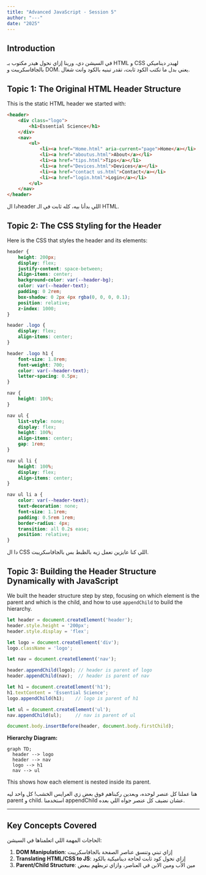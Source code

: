 ```yaml
---
title: "Advanced JavaScript - Session 5"
author: "---"
date: "2025"
---
```


## Introduction

<div class="arabic">
في السيشن دي، ورينا إزاي نحول هيدر مكتوب بـ HTML و CSS لهيدر ديناميكي بالجافاسكريبت و DOM. يعني بدل ما تكتب الكود ثابت، تقدر تبنيه بالكود وانت شغال.
</div>

## Topic 1: The Original HTML Header Structure

This is the static HTML header we started with:

```html
<header>
    <div class="logo">
        <h1>Essential Science</h1>
    </div>
    <nav>
        <ul>
            <li><a href="Home.html" aria-current="page">Home</a></li>
            <li><a href="aboutus.html">About</a></li>
            <li><a href="tips.html">Tips</a></li>
            <li><a href="Devices.html">Devices</a></li>
            <li><a href="contact us.html">Contact</a></li>
            <li><a href="login.html">Login</a></li>
        </ul>
    </nav>
</header>
```

<div class="arabic">
دا الheader اللي بدأنا بيه، كله ثابت في الـ HTML.
</div>

## Topic 2: The CSS Styling for the Header

Here is the CSS that styles the header and its elements:

```css
header {
    height: 200px;
    display: flex;
    justify-content: space-between;
    align-items: center;
    background-color: var(--header-bg);
    color: var(--header-text);
    padding: 0 2rem;
    box-shadow: 0 2px 4px rgba(0, 0, 0, 0.1);
    position: relative;
    z-index: 1000;
}

header .logo {
    display: flex;
    align-items: center;
}

header .logo h1 {
    font-size: 1.8rem;
    font-weight: 700;
    color: var(--header-text);
    letter-spacing: 0.5px;
}

nav {
    height: 100%;
}

nav ul {
    list-style: none;
    display: flex;
    height: 100%;
    align-items: center;
    gap: 1rem;
}

nav ul li {
    height: 100%;
    display: flex;
    align-items: center;
}

nav ul li a {
    color: var(--header-text);
    text-decoration: none;
    font-size: 1.1rem;
    padding: 0.5rem 1rem;
    border-radius: 4px;
    transition: all 0.2s ease;
    position: relative;
}
```

<div class="arabic">
دا ال CSS اللي كنا عايزين نعمل زيه بالظبط بس بالجافاسكريبت.
</div>

## Topic 3: Building the Header Structure Dynamically with JavaScript

We built the header structure step by step, focusing on which element is the parent and which is the child, and how to use `appendChild` to build the hierarchy.

```javascript
let header = document.createElement('header');
header.style.height = '200px';
header.style.display = 'flex';

let logo = document.createElement('div');
logo.className = 'logo';

let nav = document.createElement('nav');

header.appendChild(logo); // header is parent of logo
header.appendChild(nav);  // header is parent of nav

let h1 = document.createElement('h1');
h1.textContent = 'Essential Science';
logo.appendChild(h1);    // logo is parent of h1

let ul = document.createElement('ul');
nav.appendChild(ul);     // nav is parent of ul

document.body.insertBefore(header, document.body.firstChild);
```

**Hierarchy Diagram:**

```mermaid
graph TD;
  header --> logo
  header --> nav
  logo --> h1
  nav --> ul
```

This shows how each element is nested inside its parent.

<div class="arabic">
هنا عملنا كل عنصر لوحده، وبعدين ركبناهم فوق بعض زي العرايس الخشب! كل واحد ليه parent و child. استخدمنا appendChild عشان نضيف كل عنصر جواه اللي بعده.
</div>

---

## Key Concepts Covered

<div class="arabic">
الحاجات المهمة اللي اتعلمناها في السيشن:
</div>

1. **DOM Manipulation**: إزاي تبني وتنسق عناصر الصفحة بالجافاسكريبت
2. **Translating HTML/CSS to JS**: إزاي تحول كود ثابت لحاجة ديناميكية بالكود
3. **Parent/Child Structure**: مين الأب ومين الابن في العناصر، وازاي تربطهم ببعض

